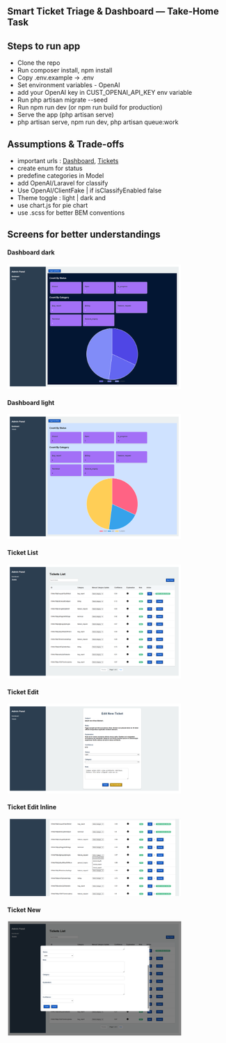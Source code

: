 ## Smart Ticket Triage & Dashboard — Take-Home Task 


## Steps to run app
- Clone the repo
- Run composer install, npm install
- Copy .env.example → .env
- Set environment variables - OpenAI
- add your OpenAI key in CUST_OPENAI_API_KEY env variable
- Run php artisan migrate --seed
- Run npm run dev (or npm run build for production)
- Serve the app (php artisan serve)
- php artisan serve, npm run dev, php artisan queue:work



## Assumptions & Trade-offs
- important urls :  <a href="http://127.0.0.1:8000/" rel="nofollow">Dashboard</a>, <a href="http://127.0.0.1:8000/tickets" rel="nofollow">Tickets</a>
- create enum for status
- predefine categories in Model
- add OpenAI/Laravel for classify
- Use OpenAI/ClientFake | if isClassifyEnabled false
- Theme toggle : light | dark and 
- use chart.js for pie chart
- use .scss for better BEM conventions

## Screens for better understandings
<h4>Dashboard dark</h4>
<img src="/snapshots/dashboard.png" width="400px" />
<br/>
<h4>Dashboard light</h4>
<img src="/snapshots/dashboard-light.png" width="400px" />
<br/>

<h4>Ticket List</h4>
<img src="/snapshots/ticket-list.png" width="400px" />
<br/>

<h4>Ticket Edit</h4>
<img src="/snapshots/edit-ticket.png" width="400px" />
<br/>

<h4>Ticket Edit Inline</h4>
<img src="/snapshots/update-ticket-inline.png" width="400px" />
<br/>

<h4>Ticket New</h4>
<img src="/snapshots/new-ticket.png" width="400px" />
<br/>